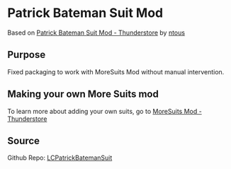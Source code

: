 # Patrick Bateman Suit Mod 
Based on [Patrick Bateman Suit Mod - Thunderstore](https://thunderstore.io/c/lethal-company/p/ntous/Patrick_Bateman_Suit_Mod/) by [ntous](https://thunderstore.io/c/lethal-company/p/ntous/)  

## Purpose
Fixed packaging to work with MoreSuits Mod without manual intervention.

## Making your own More Suits mod
To learn more about adding your own suits, go to [MoreSuits Mod -
Thunderstore](https://thunderstore.io/c/lethal-company/p/x753/More_Suits/)

## Source
Github Repo: [LCPatrickBatemanSuit](https://github.com/Wojtek-ftw/LCPatrickBatemanSuit)